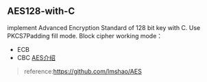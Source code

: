 ## AES128-with-C
implement Advanced Encryption Standard of 128 bit key with C.
Use PKCS7Padding fill mode.
Block cipher working mode：
- ECB
- CBC
[AES介绍](http://changsk.top/2020/04/16/AES128/)
> reference:https://github.com/lmshao/AES
